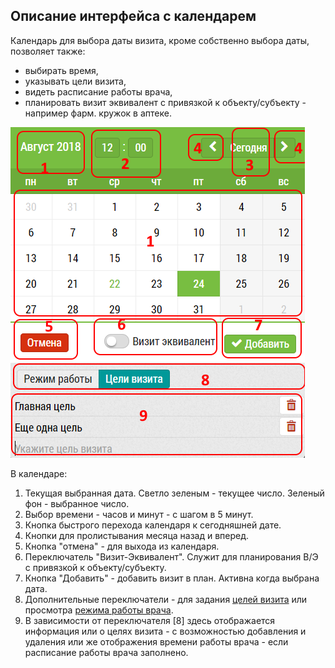 ## Описание интерфейса с календарем

Календарь для выбора даты визита, кроме собственно выбора даты,
 позволяет также: 
 
  - выбирать время, 
  - указывать цели визита, 
  - видеть расписание работы врача,
  - планировать визит эквивалент 
с привязкой к объекту/субъекту - например фарм. кружок в аптеке.

![](../images/rep-add-calendar.png)

В календаре: 
  1. Текущая выбранная дата. Светло зеленым - текущее число. Зеленый фон - выбранное число.
  2. Выбор времени - часов и минут - с шагом в 5 минут.
  3. Кнопка быстрого перехода календаря к сегодняшней дате.
  4. Кнопки для пролистывания месяца назад и вперед.
  5. Кнопка "отмена" - для выхода из календаря.
  6. Переключатель "Визит-Эквивалент". Служит для планирования В/Э с привязкой к объекту/субъекту.
  7. Кнопка "Добавить" - добавить визит в план. Активна когда выбрана дата.
  8. Дополнительные переключатели - для задания [целей визита](rep-add-target.md) или просмотра [режима работы врача](rep-add-schedule.md).
  9. В зависимости от переключателя [8] здесь отображается информация или о целях визита - с возможностью добавления и удаления или же отображения времени работы врача - если расписание работы врача заполнено.
